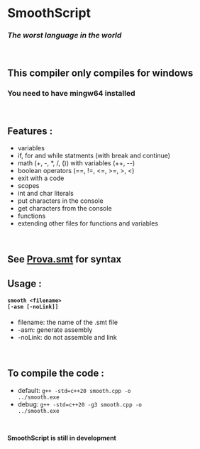 # SmoothScript
### *The worst language in the world*

<br>

## This compiler only compiles for windows
### You need to have mingw64 installed

<br>

## Features :
  - variables
  - if, for and while statments (with break and continue)
  - math (+, -, *, /, ()) with variables (++, --)
  - boolean operators (==, !=, <=, >=, >, <)
  - exit with a code
  - scopes
  - int and char literals
  - put characters in the console
  - get characters from the console
  - functions
  - extending other files for functions and variables

<br>

## See <a href="Prova.smt">Prova.smt</a> for syntax

## Usage :
#### <code>smooth \<filename\> [-asm [-noLink]]</code>
  - filename: the name of the .smt file
  - -asm: generate assembly
  - -noLink: do not assemble and link

<br>

## To compile the code :  
  - default: <code>g++ -std=c++20 smooth.cpp -o ../smooth.exe</code>
  - debug: <code>g++ -std=c++20 -g3 smooth.cpp -o ../smooth.exe</code>

<br>

**SmoothScript is still in development**
